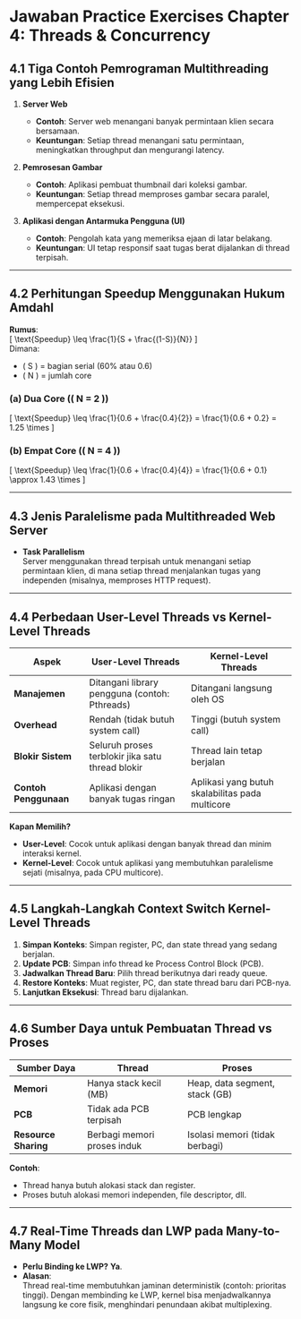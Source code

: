 # Jawaban Practice Exercises Chapter 4: Threads & Concurrency

## 4.1 Tiga Contoh Pemrograman Multithreading yang Lebih Efisien
1. **Server Web**  
   - **Contoh**: Server web menangani banyak permintaan klien secara bersamaan.  
   - **Keuntungan**: Setiap thread menangani satu permintaan, meningkatkan throughput dan mengurangi latency.  

2. **Pemrosesan Gambar**  
   - **Contoh**: Aplikasi pembuat thumbnail dari koleksi gambar.  
   - **Keuntungan**: Setiap thread memproses gambar secara paralel, mempercepat eksekusi.  

3. **Aplikasi dengan Antarmuka Pengguna (UI)**  
   - **Contoh**: Pengolah kata yang memeriksa ejaan di latar belakang.  
   - **Keuntungan**: UI tetap responsif saat tugas berat dijalankan di thread terpisah.

---

## 4.2 Perhitungan Speedup Menggunakan Hukum Amdahl
**Rumus**:  
\[ \text{Speedup} \leq \frac{1}{S + \frac{(1-S)}{N}} \]  
Dimana:  
- \( S \) = bagian serial (60% atau 0.6)  
- \( N \) = jumlah core  

### (a) Dua Core (\( N = 2 \))  
\[ \text{Speedup} \leq \frac{1}{0.6 + \frac{0.4}{2}} = \frac{1}{0.6 + 0.2} = 1.25 \times \]  

### (b) Empat Core (\( N = 4 \))  
\[ \text{Speedup} \leq \frac{1}{0.6 + \frac{0.4}{4}} = \frac{1}{0.6 + 0.1} \approx 1.43 \times \]  

---

## 4.3 Jenis Paralelisme pada Multithreaded Web Server
- **Task Parallelism**  
  Server menggunakan thread terpisah untuk menangani setiap permintaan klien, di mana setiap thread menjalankan tugas yang independen (misalnya, memproses HTTP request).

---

## 4.4 Perbedaan User-Level Threads vs Kernel-Level Threads
| **Aspek**               | **User-Level Threads**                          | **Kernel-Level Threads**                     |
|-------------------------|------------------------------------------------|---------------------------------------------|
| **Manajemen**           | Ditangani library pengguna (contoh: Pthreads)  | Ditangani langsung oleh OS                  |
| **Overhead**            | Rendah (tidak butuh system call)               | Tinggi (butuh system call)                  |
| **Blokir Sistem**       | Seluruh proses terblokir jika satu thread blokir | Thread lain tetap berjalan                  |
| **Contoh Penggunaan**   | Aplikasi dengan banyak tugas ringan            | Aplikasi yang butuh skalabilitas pada multicore |

**Kapan Memilih?**  
- **User-Level**: Cocok untuk aplikasi dengan banyak thread dan minim interaksi kernel.  
- **Kernel-Level**: Cocok untuk aplikasi yang membutuhkan paralelisme sejati (misalnya, pada CPU multicore).

---

## 4.5 Langkah-Langkah Context Switch Kernel-Level Threads
1. **Simpan Konteks**: Simpan register, PC, dan state thread yang sedang berjalan.  
2. **Update PCB**: Simpan info thread ke Process Control Block (PCB).  
3. **Jadwalkan Thread Baru**: Pilih thread berikutnya dari ready queue.  
4. **Restore Konteks**: Muat register, PC, dan state thread baru dari PCB-nya.  
5. **Lanjutkan Eksekusi**: Thread baru dijalankan.

---

## 4.6 Sumber Daya untuk Pembuatan Thread vs Proses
| **Sumber Daya**       | **Thread**                          | **Proses**                          |
|-----------------------|------------------------------------|------------------------------------|
| **Memori**            | Hanya stack kecil (MB)             | Heap, data segment, stack (GB)     |
| **PCB**               | Tidak ada PCB terpisah             | PCB lengkap                        |
| **Resource Sharing**  | Berbagi memori proses induk        | Isolasi memori (tidak berbagi)     |

**Contoh**:  
- Thread hanya butuh alokasi stack dan register.  
- Proses butuh alokasi memori independen, file descriptor, dll.

---

## 4.7 Real-Time Threads dan LWP pada Many-to-Many Model
- **Perlu Binding ke LWP?** **Ya**.  
- **Alasan**:  
  Thread real-time membutuhkan jaminan deterministik (contoh: prioritas tinggi). Dengan membinding ke LWP, kernel bisa menjadwalkannya langsung ke core fisik, menghindari penundaan akibat multiplexing.